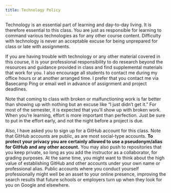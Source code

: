 ```yaml
---
title: Technology Policy
---
```


Technology is an essential part of learning and day-to-day living. It is therefore essential to this
class. You are just as responsible for learning to command various technologies as for any other
course content. Difficulty with technology is never an acceptable excuse for being unprepared for
class or late with assignments.

If you are having trouble with technology or any other material covered in this course, it is your
professional responsibility to do research beyond the resources and guidance provided in class and
find supplemental materials that work for you. I also encourage all students to contact me during my
office hours or at another arranged time. I prefer that you contact me via Basecamp Ping or email
well in advance of assignment and project deadlines.

Note that coming to class with broken or malfunctioning work is far better than showing up with
nothing but an excuse like “I just didn’t get it.” For most of the semester, it is expected that
you’ll show up with broken work. When you’re learning, effort is more important than perfection.
Just be sure to put in the effort early, and not the night before a project is due.

Also, I have asked you to sign up for a GitHub account for this class. Note that GitHub accounts are
public, as are most social-type accounts. <strong>To protect your privacy you are certainly allowed
to use a pseudonym/alias for GitHub and any other account.</strong> You may also push to
repositories that you keep private, so long as you add the instructor as a collaborator, for grading
purposes. At the same time, you might want to think about the high value of establishing GitHub and
other accounts under your own name or professional alias. Public accounts where you conduct yourself
professionally might well be an asset to your online presence, improving the search results that
future schools or employers turn up when they look for you on Google and elsewhere.
